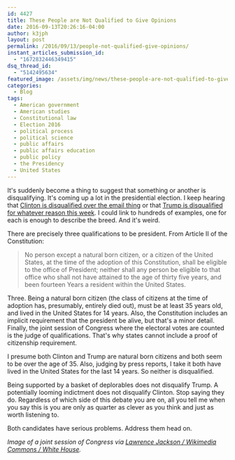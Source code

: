 ```yaml
---
id: 4427
title: These People are Not Qualified to Give Opinions
date: 2016-09-13T20:26:16-04:00
author: k3jph
layout: post
permalink: /2016/09/13/people-not-qualified-give-opinions/
instant_articles_submission_id:
  - "1672832446349415"
dsq_thread_id:
  - "5142495634"
featured_image: /assets/img/news/these-people-are-not-qualified-to-give-opinions.webp
categories:
  - Blog
tags:
  - American government
  - American studies
  - Constitutional law
  - Election 2016
  - political process
  - political science
  - public affairs
  - public affairs education
  - public policy
  - the Presidency
  - United States
---
```

It's suddenly become a thing to suggest that something or another
is disqualifying.  It's coming up a lot in the presidential election.
I keep hearing that [Clinton is disqualified over the email
thing](http://www.chicagotribune.com/news/columnists/kass/ct-hillary-clinton-emails-comey-kass-0708-20160707-column.html)
or that [Trump is disqualified for whatever reason this
week](http://www.huffingtonpost.com/william-astore/last-night-donald-trump-d_b_9382838.html).
I could link to hundreds of examples, one for each is enough to
describe the breed.  And it's weird.

There are precisely three qualifications
to be president.  From Article II of the Constitution:

> No person except a natural born citizen, or a citizen of the
United States, at the time of the adoption of this Constitution,
shall be eligible to the office of President; neither shall any
person be eligible to that office who shall not have attained to
the age of thirty five years, and been fourteen Years a resident
within the United States.

Three.  Being a natural born citizen (the class of citizens at the
time of adoption has, presumably, entirely died out), must be at
least 35 years old, and lived in the United States for 14 years.
Also, the Constitution includes an implicit requirement that the
president be alive, but that's a minor detail.  Finally, the joint
session of Congress where the electoral votes are counted is the
judge of qualifications.  That's why states cannot include a proof
of citizenship requirement.

I presume both Clinton and Trump are natural born citizens and both
seem to be over the age of 35.  Also, judging by press reports, I
take it both have lived in the United States for the last 14 years.
So neither is disqualified.

Being supported by a basket of deplorables does not disqualify
Trump.  A potentially looming indictment does not disqualify Clinton.
Stop saying they do.  Regardless of which side of this debate you
are on, all you tell me when you say this is you are only as quarter
as clever as you think and just as worth listening to.

Both candidates have serious problems.  Address them head on.

_Image of a joint session of Congress via [Lawrence Jackson /
Wikimedia Commons / White
House](https://commons.wikimedia.org/wiki/File:Obama_Health_Care_Speech_to_Joint_Session_of_Congress.webp)._
